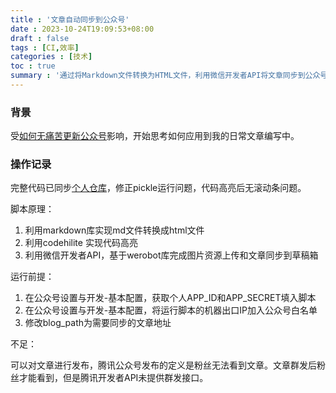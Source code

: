 ```yaml
---
title : '文章自动同步到公众号'
date : 2023-10-24T19:09:53+08:00
draft : false
tags : [CI,效率]
categories : [技术]
toc : true
summary : '通过将Markdown文件转换为HTML文件，利用微信开发者API将文章同步到公众号的草稿箱中。文章还提到了一些操作记录和运行前提，但是存在的不足是无法直接发布文章，只能通过手动群发让粉丝看到。'
---
```

### 背景

受[如何无痛苦更新公众号](https://catcoding.me/p/publish-to-wechat/)影响，开始思考如何应用到我的日常文章编写中。

### 操作记录

完整代码已同步[个人仓库](https://github.com/xiaoshame/script)，修正pickle运行问题，代码高亮后无滚动条问题。

脚本原理：

1. 利用markdown库实现md文件转换成html文件
2. 利用codehilite 实现代码高亮
3. 利用微信开发者API，基于werobot库完成图片资源上传和文章同步到草稿箱

运行前提：

1. 在公众号设置与开发-基本配置，获取个人APP_ID和APP_SECRET填入脚本
2. 在公众号设置与开发-基本配置，将运行脚本的机器出口IP加入公众号白名单
3. 修改blog_path为需要同步的文章地址

不足：

可以对文章进行发布，腾讯公众号发布的定义是粉丝无法看到文章。文章群发后粉丝才能看到，但是腾讯开发者API未提供群发接口。
